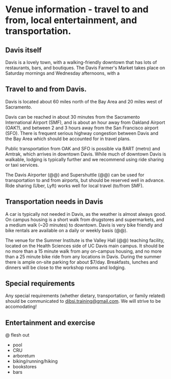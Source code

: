 # Venue information - travel to and from, local entertainment, and transportation.

## Davis itself

Davis is a lovely town, with a walking-friendly downtown that has lots
of restaurants, bars, and boutiques.  The Davis Farmer's Market takes
place on Saturday mornings and Wednesday afternoons, with a 

## Travel to and from Davis.

Davis is located about 60 miles north of the Bay Area and 20 miles west of
Sacramento.

Davis can be reached in about 30 minutes from the Sacramento
International Airport (SMF), and is about an hour away from Oakland
Airport (OAK?), and between 2 and 3 hours away from the San Francisco
airport (SFO).  There is frequent serious highway congestion between Davis
and the Bay Area which should be accounted for in travel plans.

Public transportation from OAK and SFO is possible via BART (metro)
and Amtrak, which arrives in downtown Davis.  While much of downtown
Davis is walkable, lodging is typically further and we recommend
using ride sharing or taxi services.

The Davis Airporter (@@) and Supershuttle (@@) can be used for
transportation to and from airports, but should be reserved well in
advance.  Ride sharing (Uber, Lyft) works well for local travel
(to/from SMF).

## Transportation needs in Davis

A car is typically not needed in Davis, as the weather is almost
always good.  On campus housing is a short walk from drugstores and
supermarkets, and a medium walk (~20 minutes) to downtown.  Davis is
very bike friendly and bike rentals are available on a daily or weekly
basis (@@).

The venue for the Summer Institute is the Valley Hall (@@) teaching
facility, located on the Health Sciences side of UC Davis main campus.
It should be no more than a 15 minute walk from any on-campus housing,
and no more than a 25 minute bike ride from any locations in Davis.
During the summer there is ample on-site parking for about $7/day.
Breakfasts, lunches and dinners will be close to the workshop rooms
and lodging.

## Special requirements

Any special requirements (whether dietary, transportation, or family related)
should be communicated to dibsi.training@gmail.com.  We will strive to
be accomodating!

## Entertainment and exercise

@ flesh out

* pool
* CRU
* arboretum
* biking/running/hiking
* bookstores
* bars
